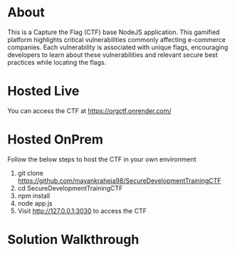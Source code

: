 # About
This is a Capture the Flag (CTF) base NodeJS application. This gamified platform highlights critical vulnerabilities commonly affecting e-commerce companies. 
Each vulnerability is associated with unique flags, encouraging developers to learn about these vulnerabilities and relevant secure best practices while locating the flags.

# Hosted Live
You can access the CTF at https://orgctf.onrender.com/

# Hosted OnPrem
Follow the below steps to host the CTF in your own environment
1. git clone https://github.com/mayankraheja98/SecureDevelopmentTrainingCTF
2. cd SecureDevelopmentTrainingCTF
3. npm install
4. node app.js
5. Visit http://127.0.0.1:3030 to access the CTF

# Solution Walkthrough
